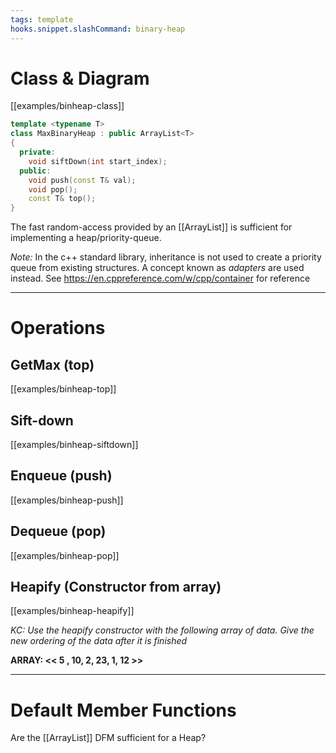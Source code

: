 ```yaml
---
tags: template
hooks.snippet.slashCommand: binary-heap
---
```


# Class & Diagram

[[examples/binheap-class]]
<!-- #include [[examples/binheap-class]] -->
```c++
template <typename T>
class MaxBinaryHeap : public ArrayList<T>
{
  private:
    void siftDown(int start_index);
  public:
    void push(const T& val);
    void pop();
    const T& top();
}
```
<!-- /include -->


The fast random-access provided by an [[ArrayList]] is sufficient for implementing a heap/priority-queue.

_Note:_
In the c++ standard library, inheritance is not used to create a priority queue from existing structures. A concept known as _adapters_ are used instead. See https://en.cppreference.com/w/cpp/container for reference

---
# Operations

## GetMax (top)
[[examples/binheap-top]]

## Sift-down
[[examples/binheap-siftdown]]

## Enqueue (push)
[[examples/binheap-push]]

## Dequeue (pop)
[[examples/binheap-pop]]

## Heapify (Constructor from array)
[[examples/binheap-heapify]]

_KC: Use the heapify constructor with the following array of data.
    Give the new ordering of the data after it is finished_

**ARRAY: << 5 , 10, 2, 23, 1, 12 >>**


---
# Default Member Functions

Are the [[ArrayList]] DFM sufficient for a Heap?